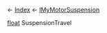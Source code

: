 ← [Index](Api-Index) ← [IMyMotorSuspension](Sandbox.ModAPI.Ingame.IMyMotorSuspension)

[float](System.Single) SuspensionTravel